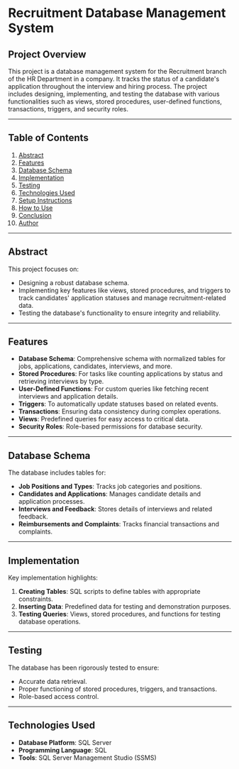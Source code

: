 # Recruitment Database Management System

## Project Overview
This project is a database management system for the Recruitment branch of the HR Department in a company. It tracks the status of a candidate's application throughout the interview and hiring process. The project includes designing, implementing, and testing the database with various functionalities such as views, stored procedures, user-defined functions, transactions, triggers, and security roles.

---

## Table of Contents
1. [Abstract](#abstract)
2. [Features](#features)
3. [Database Schema](#database-schema)
4. [Implementation](#implementation)
5. [Testing](#testing)
6. [Technologies Used](#technologies-used)
7. [Setup Instructions](#setup-instructions)
8. [How to Use](#how-to-use)
9. [Conclusion](#conclusion)
10. [Author](#author)

---

## Abstract
This project focuses on:
- Designing a robust database schema.
- Implementing key features like views, stored procedures, and triggers to track candidates' application statuses and manage recruitment-related data.
- Testing the database's functionality to ensure integrity and reliability.

---

## Features
- **Database Schema**: Comprehensive schema with normalized tables for jobs, applications, candidates, interviews, and more.
- **Stored Procedures**: For tasks like counting applications by status and retrieving interviews by type.
- **User-Defined Functions**: For custom queries like fetching recent interviews and application details.
- **Triggers**: To automatically update statuses based on related events.
- **Transactions**: Ensuring data consistency during complex operations.
- **Views**: Predefined queries for easy access to critical data.
- **Security Roles**: Role-based permissions for database security.

---

## Database Schema
The database includes tables for:
- **Job Positions and Types**: Tracks job categories and positions.
- **Candidates and Applications**: Manages candidate details and application processes.
- **Interviews and Feedback**: Stores details of interviews and related feedback.
- **Reimbursements and Complaints**: Tracks financial transactions and complaints.

---

## Implementation
Key implementation highlights:
1. **Creating Tables**: SQL scripts to define tables with appropriate constraints.
2. **Inserting Data**: Predefined data for testing and demonstration purposes.
3. **Testing Queries**: Views, stored procedures, and functions for testing database operations.

---

## Testing
The database has been rigorously tested to ensure:
- Accurate data retrieval.
- Proper functioning of stored procedures, triggers, and transactions.
- Role-based access control.

---

## Technologies Used
- **Database Platform**: SQL Server
- **Programming Language**: SQL
- **Tools**: SQL Server Management Studio (SSMS)
